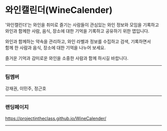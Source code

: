 # 와인캘린더(WineCalender)

'와인캘린더'는 와인을 취미로 즐기는 사람들이 관심있는 와인 정보와 모임을 기록하고<br>
와인과 함께한 사람, 음식, 장소에 대한 기억을 기록하고 공유하기 위한 앱입니다.<br>

와인과 함께하는 약속을 관리하고, 와인 라벨과 정보를 수집하고 검색, 기록하면서<br>
함께 한 사람과 음식, 장소에 대한 기억을 나누어 보세요.<br>

즐거운 기억과 감미로운 와인을 소중한 사람과 함께 하시길 바랍니다.<br>

---

### 팀멤버

강재권, 이민주, 정근호

---

### 랜딩페이지

https://projectintheclass.github.io/WineCalender/

---
